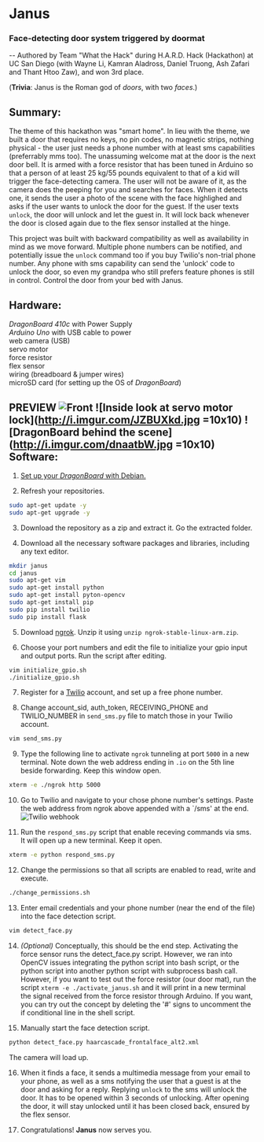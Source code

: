 # Janus
### Face-detecting door system triggered by doormat
-- Authored by Team "What the Hack" during H.A.R.D. Hack (Hackathon) at UC San Diego (with Wayne Li, Kamran Aladross, Daniel Truong, Ash Zafari and Thant Htoo Zaw), and won 3rd place.

(**Trivia**: Janus is the Roman god of *doors*, with two *faces*.)

Summary:
--------
The theme of this hackathon was "smart home". In lieu with the theme, we built a door that requires no keys, no pin codes, no magnetic strips, nothing physical - the user just needs a phone number with at least sms capabilities (preferrably mms too). 
The unassuming welcome mat at the door is the next door bell. It is armed with a force resistor that has been tuned in Arduino so that a person of at least 25 kg/55 pounds equivalent to that of a kid will trigger the face-detecting camera. The user will not be aware of it, as the camera does the peeping for you and searches for faces. When it detects one, it sends the user a photo of the scene with the face highlighed and asks if the user wants to unlock the door for the guest. If the user texts `unlock`, the door will unlock and let the guest in. It will lock back whenever the door is closed again due to the flex sensor installed at the hinge. 

This project was built with backward compatibility as well as availability in mind as we move forward. Multiple phone numbers can be notified, and potentially issue the `unlock` command too if you buy Twilio's non-trial phone number. Any phone with sms capability can send the 'unlock' code to unlock the door, so even my grandpa who still prefers feature phones is still in control. Control the door from your bed with Janus.

Hardware: 
---------
*DragonBoard 410c* with Power Supply  
*Arduino Uno* with USB cable to power   
web camera (USB)  
servo motor  
force resistor  
flex sensor  
wiring (breadboard & jumper wires)  
microSD card (for setting up the OS of *DragonBoard*)  

**PREVIEW**
![Front](http://i.imgur.com/MhffDqU.jpg) ![Inside look at servo motor lock](http://i.imgur.com/JZBUXkd.jpg =10x10) ![DragonBoard behind the scene](http://i.imgur.com/dnaatbW.jpg =10x10)
Software:
---------
1. [Set up your *DragonBoard* with Debian.](https://github.com/96boards/documentation/wiki/Dragonboard-410c-Installation-Guide-for-Linux-and-Android#install-android-or-debian-from-an-sd-card)

2. Refresh your repositories.
  ```bash 
  sudo apt-get update -y
  sudo apt-get upgrade -y
  ```

3. Download the repository as a zip and extract it. Go the extracted folder.

4. Download all the necessary software packages and libraries, including any text editor.
  ```bash
  mkdir janus 
  cd janus
  sudo apt-get vim
  sudo apt-get install python
  sudo apt-get install pyton-opencv
  sudo apt-get install pip
  sudo pip install twilio
  sudo pip install flask
  ```

5. Download [ngrok](https://bin.equinox.io/c/4VmDzA7iaHb/ngrok-stable-linux-arm.zip). Unzip it using `unzip ngrok-stable-linux-arm.zip`.

6. Choose your port numbers and edit the file to initialize your gpio input and output ports. Run the script after editing.
  ```bash
  vim initialize_gpio.sh
  ./initialize_gpio.sh
  ```

7. Register for a [Twilio](https://www.twilio.com/) account, and set up a free phone number. 

8. Change account_sid, auth_token, RECEIVING_PHONE and TWILIO_NUMBER in `send_sms.py` file to match those in your Twilio account. 
  ```bash
  vim send_sms.py
  ```

9. Type the following line to activate `ngrok` tunneling at port `5000` in a new terminal. Note down the web address ending in `.io` on the 5th line beside forwarding. Keep this window open.
  ```bash
  xterm -e ./ngrok http 5000
  ```
  
10. Go to Twilio and navigate to your chose phone number's settings. Paste the web address from ngrok above appended with a `/sms' at the end.
  ![Twilio webhook](http://i.imgur.com/eZoWcAY.jpg)

11. Run the `respond_sms.py` script that enable receving commands via sms. It will open up a new terminal. Keep it open.
  ```bash
  xterm -e python respond_sms.py
  ```

12. Change the permissions so that all scripts are enabled to read, write and execute.
  ```bash
  ./change_permissions.sh
  ```

13. Enter email credentials and your phone number (near the end of the file) into the face detection script.
  ```bash
  vim detect_face.py
  ```

14. *(Optional)* Conceptually, this should be the end step. Activating the force sensor runs the detect_face.py script. However, we ran into OpenCV issues integrating the python script into bash script, or the python script into another python script with subprocess bash call. However, if you want to test out the force resistor (our door mat), run the script `xterm -e ./activate_janus.sh` and it will print in a new terminal the signal received from the force resistor through Arduino. If you want, you can try out the concept by deleting the '#' signs to uncomment the if conditional line in the shell script.

15. Manually start the face detection script. 
  ```bash
  python detect_face.py haarcascade_frontalface_alt2.xml
  ```
  The camera will load up. 
  
16. When it finds a face, it sends a multimedia message from your email to your phone, as well as a sms notifying the user that a guest is at the door and asking for a reply. Replying `unlock` to the sms will unlock the door. It has to be opened within 3 seconds of unlocking. After opening the door, it will stay unlocked until it has been closed back, ensured by the flex sensor.

17. Congratulations! **Janus** now serves you.

